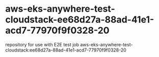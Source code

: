 # aws-eks-anywhere-test-cloudstack-ee68d27a-88ad-41e1-acd7-77970f9f0328-20
repository for use with E2E test job aws-eks-anywhere-test-cloudstack:ee68d27a-88ad-41e1-acd7-77970f9f0328-20
